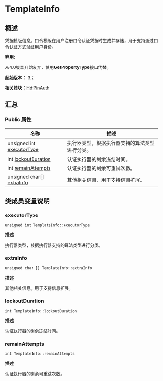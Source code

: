# TemplateInfo


## 概述

凭据模版信息，口令模版在用户注册口令认证凭据时生成并存储，用于支持通过口令认证方式验证用户身份。

**弃用:**

从4.0版本开始废弃，使用**GetPropertyType**接口代替。

**起始版本：** 3.2

**相关模块：**[HdfPinAuth](_hdf_pin_auth_v10.md)


## 汇总


### Public 属性

| 名称 | 描述 | 
| -------- | -------- |
| unsigned int [executorType](#executortype) | 执行器类型，根据执行器支持的算法类型进行分类。  | 
| int [lockoutDuration](#lockoutduration) | 认证执行器的剩余冻结时间。  | 
| int [remainAttempts](#remainattempts) | 认证执行器的剩余可重试次数。  | 
| unsigned char[] [extraInfo](#extrainfo) | 其他相关信息，用于支持信息扩展。  | 


## 类成员变量说明


### executorType

```
unsigned int TemplateInfo::executorType
```
**描述**

执行器类型，根据执行器支持的算法类型进行分类。


### extraInfo

```
unsigned char [] TemplateInfo::extraInfo
```
**描述**

其他相关信息，用于支持信息扩展。


### lockoutDuration

```
int TemplateInfo::lockoutDuration
```
**描述**

认证执行器的剩余冻结时间。


### remainAttempts

```
int TemplateInfo::remainAttempts
```
**描述**

认证执行器的剩余可重试次数。
